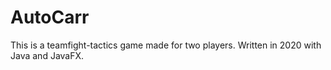 # AutoCarr
This is a teamfight-tactics game made for two players. Written in 2020 with Java and JavaFX.
